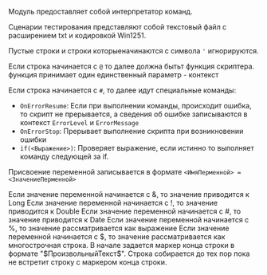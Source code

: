 ﻿Модуль предоставляет собой интерпретатор команд.

Сценарии тестирования  представляют собой текстовый файл с расширением txt и кодировкой Win1251.

Пустые строки и строки которыеначинаются с символа `'` игнорируются.

Если строка начинается с `@` то далее должна бытьт функция скриптера. функция принимает один единственный параметр - контекст

Если строка начинается с `#`, то далее идут специальные команды:

 - `OnErrorResume`: Если при выполнении команды, происходит ошибка, то скрипт не прерывается, а сведения об ошибке записываются в контекст `ErrorLevel` и `ErrorMessage` 
 - `OnErrorStop`: Прерывает выполнение скрипта при возникновении ошибки
 - `if(<Выражение>)`: Проверяет выражение, если истинно то выполняет команду следующей за if.

Присвоение переменной записывается в формате `<ИмяПерменной> = <ЗначениеПерменной>`

Если значение переменной начинается с &, то значение приводится к Long
Если значение переменной начинается с !, то значение приводится к Double
Если значение переменной начинается с #, то значение приводится к Date
Если значение переменной начинается с %, то значение рассматривается как выражение
Если значение переменной начинается с $, то значение рассматривается как многострочная строка. В начале задается маркер конца строки в формате "$ПроизвольныйТекст$". Строка собирается до тех пор пока не встретит строку с маркером конца строки.



